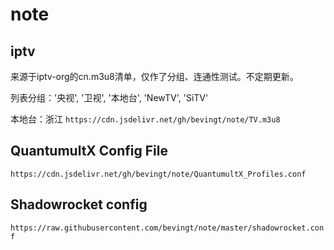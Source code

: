 # note
## iptv
来源于iptv-org的cn.m3u8清单，仅作了分组、连通性测试。不定期更新。

列表分组：'央视', '卫视', '本地台', 'NewTV', 'SiTV'

本地台：浙江
`https://cdn.jsdelivr.net/gh/bevingt/note/TV.m3u8`

## QuantumultX Config File
`https://cdn.jsdelivr.net/gh/bevingt/note/QuantumultX_Profiles.conf`

## Shadowrocket config
`https://raw.githubusercontent.com/bevingt/note/master/shadowrocket.conf`

